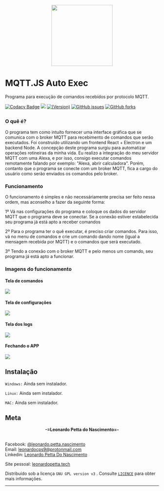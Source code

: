 <p align="center">
<img src="https://drive.google.com/uc?id=1hD9ohoKfZxoKnxYRK7XH8VeNKihLW5tJ" width="200"/>
</p>

# MQTT.JS Auto Exec

Programa para execução de comandos recebidos por protocolo MQTT.

[![Codacy Badge](https://api.codacy.com/project/badge/Grade/8bd6cf220f4945418908d881361e60d2)](https://app.codacy.com/gh/leonardopn/mqtt-automation-js?utm_source=github.com&utm_medium=referral&utm_content=leonardopn/mqtt-automation-js&utm_campaign=Badge_Grade)
![](https://img.shields.io/badge/version-v0.1.0-green)
[![(Version)](https://img.shields.io/badge/license-GNU%20GPL%20version%203-green.svg?style=flat-square)](https://github.com/leonardopn/mqtt-automation-js/blob/dev/LICENSE)
[![GitHub issues](https://img.shields.io/github/issues/leonardopn/mqtt-automation-js)](https://github.com/leonardopn/mqtt-automation-js/issues)
[![GitHub forks](https://img.shields.io/github/forks/leonardopn/mqtt-automation-js)](https://github.com/leonardopn/mqtt-automation-js/network)

##

### O quê é?
O programa tem como intuíto fornecer uma interface gráfica que se comunica com o broker MQTT para recebimento de comandos que serão executados. Foi construído utilizando um frontend React + Electron e um backend Node. A concepção deste programa surgiu para automatizar operações rotineiras da minha vida. Eu realizo a integração do meu servidor MQTT com uma Alexa, e por isso, consigo executar comandos remotamente falando por exemplo: "Alexa, abrir calculadora". Porém, contanto que o programa se conecte com um broker MQTT, fica a cargo do usuário como serão enviados os comandos pelo broker.

### Funcionamento
O funcionamento é simples e não necessáriamente precisa ser feito nessa ordem, mas aconselho a fazer da seguinte forma:

1º Vá nas configurações do programa e coloque os dados do servidor MQTT que o programa deve se conectar. Se a conexão estiver estabelecida seu programa já está apto a receber comandos

2º Para o programa ter o quê executar, é preciso criar comandos. Para isso, vá no menu de comandos e crie um comando dando nome (igual a mensagem recebida por MQTT) e o comandos que será executado.

3º Tendo a conexão com o broker MQTT e pelo menos um comando, seu programa já está apto a funcionar.


### Imagens do funcionamento

#### Tela de comandos
<img src="https://drive.google.com/uc?id=15j-gLOVq4Rw4o5VyTAVazVzglIUy0ZyJ" />

#### Tela de configurações
<img src="https://drive.google.com/uc?id=13JqncT2SvhR0e2fv3h4TCZg8jhfV5j1z" />

#### Tela dos logs
<img src="https://drive.google.com/uc?id=1pllVJPY2TeZ8uDU6n73XGGUo-BsiABt6" />

#### Fechando o APP
<img src="https://drive.google.com/uc?id=1lOOrPP8NGQuJ0MoEColGDOoKbO9_nE1U" />

## Instalação

```Windows:``` Ainda sem instalador.

```Linux:``` Ainda sem instalador.

```MAC:``` Ainda sem instalador.

## Meta

<center><b>-=Leonardo Petta do Nascimento=-</b></center></br> 

Facebook: [@leonardo.petta.nascimento](https://www.facebook.com/leonardo.petta.nascimento)</br> 
Email: leonardocps9@protonmail.com
</br> 
Linkedin: [Leonardo Petta Do Nascimento](https://www.linkedin.com/in/leonardo-petta-do-nascimento-75674015b/)

Site pessoal: [leonardopetta.tech](https://leonardopetta.tech)

Distribuído sob a licença ```GNU GPL version v3``` . Consulte [```LICENCE```](https://github.com/leonardopn/mqtt-automation-js/blob/dev/LICENSE) para obter mais informações.

---

